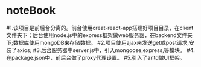 # noteBook
#1.该项目是前后台分离的。前台使用creat-react-app搭建好项目目录，在client文件夹下；后台使用node.js中的express框架做web服务器，在backend文件夹下;数据库使用mongoDB来存储数据。
#2.项目使用ajax来发送get或post请求,安装了axios;
#3.后台服务器中server.js中，引入mongoose,express,等模块。
#4.在package.json中，前后台做了proxy代理设置。
#5.引入了antd做UI框架。
